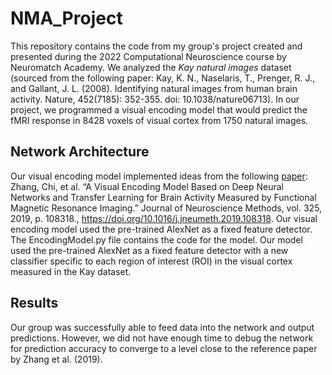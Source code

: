 # NMA_Project

This repository contains the code from my group's project created and presented during the 2022 Computational Neuroscience course by Neuromatch Academy. We analyzed the *Kay natural images* dataset (sourced from the following paper: Kay, K. N., Naselaris, T., Prenger, R. J., and Gallant, J. L. (2008). Identifying natural images from human brain activity. Nature, 452(7185): 352-355. doi: 10.1038/nature06713). In our project, we programmed a visual encoding model that would predict the fMRI response in 8428 voxels of visual cortex from 1750 natural images.

## Network Architecture

Our visual encoding model implemented ideas from the following [paper](https://doi.org/10.1016/j.jneumeth.2019.108318): Zhang, Chi, et al. “A Visual Encoding Model Based on Deep Neural Networks and Transfer Learning for Brain Activity Measured by Functional Magnetic Resonance Imaging.” Journal of Neuroscience Methods, vol. 325, 2019, p. 108318., https://doi.org/10.1016/j.jneumeth.2019.108318. Our visual encoding model used the pre-trained AlexNet as a fixed feature detector. The EncodingModel.py file contains the code for the model. Our model used the pre-trained AlexNet as a fixed feature detector with a new classifier specific to each region of interest (ROI) in the visual cortex measured in the Kay dataset.

## Results

Our group was successfully able to feed data into the network and output predictions. However, we did not have enough time to debug the network for prediction accuracy to converge to a level close to the reference paper by Zhang et al. (2019).
